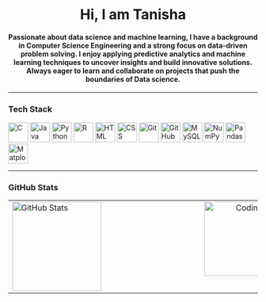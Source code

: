 
       
<h1 align="center">Hi, I am Tanisha </h1>

<h4 align="center">
Passionate about data science and machine learning, I have a background in Computer Science Engineering and a strong focus on data-driven problem solving. I enjoy applying predictive analytics and machine learning techniques to uncover insights and build innovative solutions. Always eager to learn and collaborate on projects that push the boundaries of Data science.
</h4>

---

### Tech Stack

<div align="left">
  <img src="https://cdn.jsdelivr.net/gh/devicons/devicon/icons/c/c-original.svg" height="40" alt="C" />
  <img src="https://cdn.jsdelivr.net/gh/devicons/devicon/icons/java/java-original.svg" height="40" alt="Java" />
  <img src="https://cdn.jsdelivr.net/gh/devicons/devicon/icons/python/python-original.svg" height="40" alt="Python" />
  <img src="https://cdn.jsdelivr.net/gh/devicons/devicon/icons/r/r-original.svg" height="40" alt="R" />
  <img src="https://cdn.jsdelivr.net/gh/devicons/devicon/icons/html5/html5-original.svg" height="40" alt="HTML" />
  <img src="https://cdn.jsdelivr.net/gh/devicons/devicon/icons/css3/css3-original.svg" height="40" alt="CSS" />
  <img src="https://cdn.jsdelivr.net/gh/devicons/devicon/icons/git/git-original.svg" height="40" alt="Git" />
  <img src="https://cdn.jsdelivr.net/gh/devicons/devicon/icons/github/github-original.svg" height="40" alt="GitHub" />
  <img src="https://cdn.jsdelivr.net/gh/devicons/devicon/icons/mysql/mysql-original.svg" height="40" alt="MySQL" />
  <img src="https://cdn.jsdelivr.net/gh/devicons/devicon/icons/numpy/numpy-original.svg" height="40" alt="NumPy" />
  <img src="https://cdn.jsdelivr.net/gh/devicons/devicon/icons/pandas/pandas-original.svg" height="40" alt="Pandas" />
  <img src="https://cdn.jsdelivr.net/gh/devicons/devicon/icons/matplotlib/matplotlib-original.svg" height="40" alt="Matplotlib" />
</div>

---

### GitHub Stats

<table width="100%">
  <tr>
    <td width="70%" valign="top" align="left">
      <img src="https://github-readme-stats.vercel.app/api/top-langs/?username=TanishaKathpal&layout=compact&theme=radical&hide_border=false" height="180" alt="GitHub Stats" />
    </td>
    <td width="30%" valign="top" align="right" style="padding-left: 200px;">
      <img height="150" src="https://media.giphy.com/media/M9gbBd9nbDrOTu1Mqx/giphy.gif" alt="Coding GIF" />
    </td>
  </tr>
</table>

